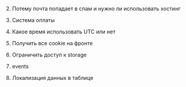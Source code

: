 

2. Потему почта попадает в спам и нужно ли использовать хостинг 


3. Система оплаты 
5. Какое время использовать UTC или нет 

6. Получить все cookie на фронте 
7. Ограничить доступ к storage 

9. events 

10. Локализация данных в таблице 


